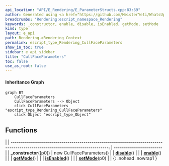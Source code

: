 ```yaml
---
api_location: "API/E_Rendering/E_ParameterStructs.cpp:83:39"
author: Generated using <a href="https://github.com/MeisterYeti/WhatsUpDoc">WhatsUpDoc</a>
breadcrumbs: "Rendering:escript_namespace_Rendering"
keywords: _constructor, enable, disable, isEnabled, getMode, setMode
kind: type
layout: e_api
path: Rendering->Rendering Context
permalink: escript_type_Rendering_CullFaceParameters
show_in_toc: true
sidebar: e_api_sidebar
title: "CullFaceParameters"
toc: false
use_as_root: false
---
```


#### Inheritance Graph

```mermaid
graph BT
	CullFaceParameters
	CullFaceParameters --> Object
	click CullFaceParameters "escript_type_Rendering_CullFaceParameters"
	click Object "escript_type_Object"
```

## Functions

|
| ------------------------------------------------------------------------------------------------------------------------------: | ------------------------ | 
| **_constructor**([p0])                                                                                                          | new CullFaceParameters() | 
| **[disable](classRendering_1_1CullFaceParameters#classRendering_1_1CullFaceParameters_1a2202950db5f146c06f2f4041486e6c64)**()   |                          | 
| **[enable](classRendering_1_1CullFaceParameters#classRendering_1_1CullFaceParameters_1a52bde839be675583c00430a092ffee43)**()    |                          | 
| **[getMode](classRendering_1_1CullFaceParameters#classRendering_1_1CullFaceParameters_1a49b1b23582b622359980f5ad90c7987f)**()   |                          | 
| **[isEnabled](classRendering_1_1CullFaceParameters#classRendering_1_1CullFaceParameters_1ae720c17d71da20be88bbc332773f8a1d)**() |                          | 
| **[setMode](classRendering_1_1CullFaceParameters#classRendering_1_1CullFaceParameters_1a34e8933c2bb7e0786a6248309b476b2d)**(p0) |                          | 
{: .nohead .nowrap1 }

